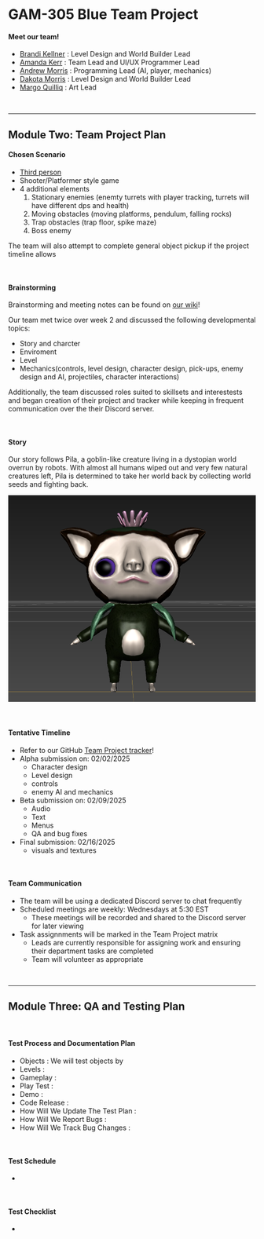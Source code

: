 # GAM-305 Blue Team Project

#### Meet our team!
* [Brandi Kellner](https://github.com/BrandiKellner) : Level Design and World Builder Lead
* [Amanda Kerr](https://github.com/amarkerr) : Team Lead and UI/UX Programmer Lead
* [Andrew Morris](https://github.com/AndrewMorris22) : Programming Lead (AI, player, mechanics)
* [Dakota Morris](https://github.com/DakotaM26) : Level Design and World Builder Lead
* [Margo Quilliq](https://github.com/NerdsyPotato) : Art Lead
<br/>

***

## Module Two: Team Project Plan
#### Chosen Scenario
* [Third person](https://github.com/amarkerr/GAM305-BlueTeam/blob/main/GAM%20305%20Third-Person%20Scenario.pdf)
* Shooter/Platformer style game
* 4 additional elements
   1. Stationary enemies (enemty turrets with player tracking, turrets will have different dps and health)
   2. Moving obstacles (moving platforms, pendulum, falling rocks)
   3. Trap obstacles (trap floor, spike maze)
   4. Boss enemy
  
The team will also attempt to complete general object pickup if the project timeline allows

<br/>

#### Brainstorming
Brainstorming and meeting notes can be found on [our wiki](https://github.com/amarkerr/GAM305-BlueTeam/wiki)!

Our team met twice over week 2 and discussed the following developmental topics:
* Story and charcter
* Enviroment
* Level
* Mechanics(controls, level design, character design, pick-ups, enemy design and AI, projectiles, character interactions)

Additionally, the team discussed roles suited to skillsets and interestests and began creation of their project and tracker while keeping in frequent communication over the their Discord server. 

<br/>

#### Story
Our story follows Pila, a goblin-like creature living in a dystopian world overrun by robots. With almost all humans wiped out and very few natural creatures left, Pila is determined to take her world back by collecting world seeds and fighting back.

![alt text](https://raw.githubusercontent.com/amarkerr/GAM305-BlueTeam/refs/heads/main/Pila.png "Image of character: Pila")

  

<br/>

#### Tentative Timeline
* Refer to our GitHub [Team Project tracker](https://github.com/users/amarkerr/projects/2)!
* Alpha submission on: 02/02/2025
  * Character design
  * Level design
  * controls
  * enemy AI and mechanics
* Beta submission on: 02/09/2025
  * Audio
  * Text
  * Menus
  * QA and bug fixes 
* Final submission: 02/16/2025
  * visuals and textures  

<br/>


#### Team Communication
* The team will be using a dedicated Discord server to chat frequently
* Scheduled meetings are weekly: Wednesdays at 5:30 EST
  * These meetings will be recorded and shared to the Discord server for later viewing
* Task assignnments will be marked in the Team Project matrix
  * Leads are currently responsible for assigning work and ensuring their department tasks are completed
  * Team will volunteer as appropriate
  
<br/>

***
## Module Three: QA and Testing Plan
<br/>

#### Test Process and Documentation Plan
* Objects : We will test objects by 
* Levels :
* Gameplay :
* Play Test :
* Demo :
* Code Release :
* How Will We Update The Test Plan :
* How Will We Report Bugs :
* How Will We Track Bug Changes :

<br/>

#### Test Schedule
*

<br/>

#### Test Checklist
*
<br/>
